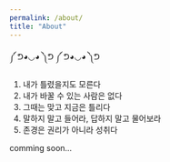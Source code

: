 ```yaml
---
permalink: /about/
title: "About"
---
```


༼ ᕤ◕◡◕ ༽ᕤ ༼ ᕤ◕◡◕ ༽ᕤ 

1. 내가 틀렸을지도 모른다 
2. 내가 바꿀 수 있는 사람은 없다 
3. 그때는 맞고 지금은 틀리다 
4. 말하지 말고 들어라, 답하지 말고 물어보라 
5. 존경은 권리가 아니라 성취다

comming soon...
